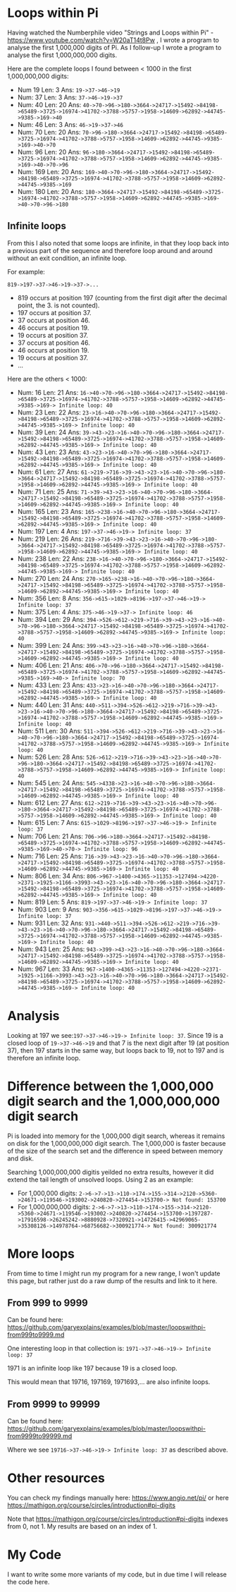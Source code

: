 # Loops within Pi
Having watched the Numberphile video "Strings and Loops within Pi" - https://www.youtube.com/watch?v=W20aT14t8Pw , I wrote a program to analyse the first 1,000,000 digits of Pi. As I follow-up I wrote a program to analyse the first 1,000,000,000 digits.

Here are the complete loops I found between < 1000 in the first 1,000,000,000 digits:

- Num 19 Len: 3 Ans: `19->37->46->19`
- Num: 37 Len: 3 Ans: `37->46->19->37`
- Num: 40 Len: 20 Ans: `40->70->96->180->3664->24717->15492->84198->65489->3725->16974->41702->3788->5757->1958->14609->62892->44745->9385->169->40`
- Num: 46 Len: 3 Ans: `46->19->37->46`
- Num: 70 Len: 20 Ans: `70->96->180->3664->24717->15492->84198->65489->3725->16974->41702->3788->5757->1958->14609->62892->44745->9385->169->40->70`
- Num: 96 Len: 20 Ans: `96->180->3664->24717->15492->84198->65489->3725->16974->41702->3788->5757->1958->14609->62892->44745->9385->169->40->70->96`
- Num: 169 Len: 20 Ans: `169->40->70->96->180->3664->24717->15492->84198->65489->3725->16974->41702->3788->5757->1958->14609->62892->44745->9385->169`
- Num: 180 Len: 20 Ans: `180->3664->24717->15492->84198->65489->3725->16974->41702->3788->5757->1958->14609->62892->44745->9385->169->40->70->96->180`

## Infinite loops
From this I also noted that some loops are infinite, in that they loop back into a previous part of the sequence and therefore loop
around and around without an exit condition, an infinite loop.

For example:

    819->197->37->46->19->37->...

- 819 occurs at position 197 (counting from the first digit after the decimal point, the 3. is not counted).
- 197 occurs at position 37.
- 37 occurs at position 46.
- 46 occurs at position 19.
- 19 occurs at position 37.
- 37 occurs at position 46.
- 46 occurs at position 19.
- 19 occurs at position 37.
- ...

Here are the others < 1000:

- Num: 16 Len: 21 Ans: `16->40->70->96->180->3664->24717->15492->84198->65489->3725->16974->41702->3788->5757->1958->14609->62892->44745->9385->169-> Infinite loop: 40`
- Num: 23 Len: 22 Ans: `23->16->40->70->96->180->3664->24717->15492->84198->65489->3725->16974->41702->3788->5757->1958->14609->62892->44745->9385->169-> Infinite loop: 40`
- Num: 39 Len: 24 Ans: `39->43->23->16->40->70->96->180->3664->24717->15492->84198->65489->3725->16974->41702->3788->5757->1958->14609->62892->44745->9385->169-> Infinite loop: 40`
- Num: 43 Len: 23 Ans: `43->23->16->40->70->96->180->3664->24717->15492->84198->65489->3725->16974->41702->3788->5757->1958->14609->62892->44745->9385->169-> Infinite loop: 40`
- Num: 61 Len: 27 Ans: `61->219->716->39->43->23->16->40->70->96->180->3664->24717->15492->84198->65489->3725->16974->41702->3788->5757->1958->14609->62892->44745->9385->169-> Infinite loop: 40`
- Num: 71 Len: 25 Ans: `71->39->43->23->16->40->70->96->180->3664->24717->15492->84198->65489->3725->16974->41702->3788->5757->1958->14609->62892->44745->9385->169-> Infinite loop: 40`
- Num: 165 Len: 23 Ans: `165->238->16->40->70->96->180->3664->24717->15492->84198->65489->3725->16974->41702->3788->5757->1958->14609->62892->44745->9385->169-> Infinite loop: 40`
- Num: 197 Len: 4 Ans: `197->37->46->19-> Infinite loop: 37`
- Num: 219 Len: 26 Ans: `219->716->39->43->23->16->40->70->96->180->3664->24717->15492->84198->65489->3725->16974->41702->3788->5757->1958->14609->62892->44745->9385->169-> Infinite loop: 40`
- Num: 238 Len: 22 Ans: `238->16->40->70->96->180->3664->24717->15492->84198->65489->3725->16974->41702->3788->5757->1958->14609->62892->44745->9385->169-> Infinite loop: 40`
- Num: 270 Len: 24 Ans: `270->165->238->16->40->70->96->180->3664->24717->15492->84198->65489->3725->16974->41702->3788->5757->1958->14609->62892->44745->9385->169-> Infinite loop: 40`
- Num: 356 Len: 8 Ans: `356->615->1029->8196->197->37->46->19-> Infinite loop: 37`
- Num: 375 Len: 4 Ans: `375->46->19->37-> Infinite loop: 46`
- Num: 394 Len: 29 Ans: `394->526->612->219->716->39->43->23->16->40->70->96->180->3664->24717->15492->84198->65489->3725->16974->41702->3788->5757->1958->14609->62892->44745->9385->169-> Infinite loop: 40`
- Num: 399 Len: 24 Ans: `399->43->23->16->40->70->96->180->3664->24717->15492->84198->65489->3725->16974->41702->3788->5757->1958->14609->62892->44745->9385->169-> Infinite loop: 40`
- Num: 406 Len: 21 Ans: `406->70->96->180->3664->24717->15492->84198->65489->3725->16974->41702->3788->5757->1958->14609->62892->44745->9385->169->40-> Infinite loop: 70`
- Num: 433 Len: 23 Ans: `433->23->16->40->70->96->180->3664->24717->15492->84198->65489->3725->16974->41702->3788->5757->1958->14609->62892->44745->9385->169-> Infinite loop: 40`
- Num: 440 Len: 31 Ans: `440->511->394->526->612->219->716->39->43->23->16->40->70->96->180->3664->24717->15492->84198->65489->3725->16974->41702->3788->5757->1958->14609->62892->44745->9385->169-> Infinite loop: 40`
- Num: 511 Len: 30 Ans: `511->394->526->612->219->716->39->43->23->16->40->70->96->180->3664->24717->15492->84198->65489->3725->16974->41702->3788->5757->1958->14609->62892->44745->9385->169-> Infinite loop: 40`
- Num: 526 Len: 28 Ans: `526->612->219->716->39->43->23->16->40->70->96->180->3664->24717->15492->84198->65489->3725->16974->41702->3788->5757->1958->14609->62892->44745->9385->169-> Infinite loop: 40`
- Num: 545 Len: 24 Ans: `545->4338->23->16->40->70->96->180->3664->24717->15492->84198->65489->3725->16974->41702->3788->5757->1958->14609->62892->44745->9385->169-> Infinite loop: 40`
- Num: 612 Len: 27 Ans: `612->219->716->39->43->23->16->40->70->96->180->3664->24717->15492->84198->65489->3725->16974->41702->3788->5757->1958->14609->62892->44745->9385->169-> Infinite loop: 40`
- Num: 615 Len: 7 Ans: `615->1029->8196->197->37->46->19-> Infinite loop: 37`
- Num: 706 Len: 21 Ans: `706->96->180->3664->24717->15492->84198->65489->3725->16974->41702->3788->5757->1958->14609->62892->44745->9385->169->40->70-> Infinite loop: 96`
- Num: 716 Len: 25 Ans: `716->39->43->23->16->40->70->96->180->3664->24717->15492->84198->65489->3725->16974->41702->3788->5757->1958->14609->62892->44745->9385->169-> Infinite loop: 40`
- Num: 806 Len: 34 Ans: `806->967->1400->4365->11353->127494->4220->2371->1925->1166->3993->43->23->16->40->70->96->180->3664->24717->15492->84198->65489->3725->16974->41702->3788->5757->1958->14609->62892->44745->9385->169-> Infinite loop: 40`
- Num: 819 Len: 5 Ans: `819->197->37->46->19-> Infinite loop: 37`
- Num: 903 Len: 9 Ans: `903->356->615->1029->8196->197->37->46->19-> Infinite loop: 37`
- Num: 931 Len: 32 Ans: `931->440->511->394->526->612->219->716->39->43->23->16->40->70->96->180->3664->24717->15492->84198->65489->3725->16974->41702->3788->5757->1958->14609->62892->44745->9385->169-> Infinite loop: 40`
- Num: 943 Len: 25 Ans: `943->399->43->23->16->40->70->96->180->3664->24717->15492->84198->65489->3725->16974->41702->3788->5757->1958->14609->62892->44745->9385->169-> Infinite loop: 40`
- Num: 967 Len: 33 Ans: `967->1400->4365->11353->127494->4220->2371->1925->1166->3993->43->23->16->40->70->96->180->3664->24717->15492->84198->65489->3725->16974->41702->3788->5757->1958->14609->62892->44745->9385->169-> Infinite loop: 40`

# Analysis
Looking at 197 we see:`197->37->46->19-> Infinite loop: 37`. Since 19 is a closed loop of `19->37->46->19` and that 7 is the next digit after 19 (at position 37), then 197 starts in the same way, but loops back to 19, not to 197 and is therefore an infinite loop.

# Difference between the 1,000,000 digit search and the 1,000,000,000 digit search
Pi is loaded into memory for the 1,000,000 digit search, whereas it remains on disk for the 1,000,000,000 digit search. The 1,000,000 is faster because of the size of the search set and the difference in speed between memory and disk.

Searching 1,000,000,000 digitis yeilded no extra results, however it did extend the tail length of unsolved loops. Using 2 as an example:

- For 1,000,000 digits: `2->6->7->13->110->174->155->314->2120->5360->24671->119546->193002->240820->274454->153700-> Not found: 153700`
- For 1,000,000,000 digits: `2->6->7->13->110->174->155->314->2120->5360->24671->119546->193002->240820->274454->153700->1397287->17916598->26245242->8880928->7320921->14726415->42969065->35308126->14978764->68756682->300921774-> Not found: 300921774`

# More loops
From time to time I might run my program for a new range, I won't update this page, but rather just do a raw dump of the results and link to it here.

## From 999 to 9999
Can be found here: https://github.com/garyexplains/examples/blob/master/loopswithpi-from999to9999.md

One interesting loop in that collection is: `1971->37->46->19-> Infinite loop: 37`

1971 is an infinite loop like 197 because 19 is a closed loop.

This would mean that 19716, 197169, 1971693,... are also infinite loops.

## From 9999 to 99999
Can be found here: https://github.com/garyexplains/examples/blob/master/loopswithpi-from9999to99999.md

Where we see `19716->37->46->19-> Infinite loop: 37` as described above.

# Other resources
You can check my findings manually here: https://www.angio.net/pi/ or here https://mathigon.org/course/circles/introduction#pi-digits

Note that https://mathigon.org/course/circles/introduction#pi-digits indexes from 0, not 1. My results are based on an index of 1.

# My Code
I want to write some more variants of my code, but in due time I will release the code here.
